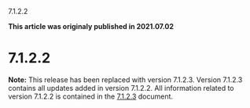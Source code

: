 





7.1.2.2

**This article was originaly published in 2021.07.02**


7.1.2.2
=======




**Note:** This release has been replaced with version 7.1.2.3. Version 7.1.2.3 contains all updates added in version 7.1.2.2. All information related to version 7.1.2.2 is contained in the [7.1.2.3](https://www.urbancode.com/release-notes/7-1-2-3/) document.




